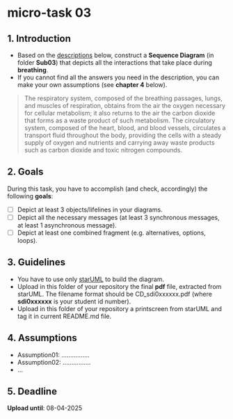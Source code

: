 # micro-task 03
## 1. Introduction
* Based on the [descriptions](https://www.britannica.com/science/human-body) below, construct a **Sequence Diagram** (in folder **Sub03**) that depicts all the interactions that take place during **breathing**.
* If you cannot find all the answers you need in the description, you can make your own assumptions (see **chapter 4** below).

> The respiratory system, composed of the breathing passages, lungs, and muscles of respiration, obtains from the air the oxygen necessary for cellular metabolism; it also returns to the air the carbon dioxide that forms as a waste product of such metabolism.
> The circulatory system, composed of the heart, blood, and blood vessels, circulates a transport fluid throughout the body, providing the cells with a steady supply of oxygen and nutrients and carrying away waste products such as carbon dioxide and toxic nitrogen compounds.

## 2. Goals
During this task, you have to accomplish (and check, accordingly) the following **goals**:
- [ ] Depict at least 3 objects/lifelines in your diagrams.
- [ ] Depict all the necessary messages (at least 3 synchronous messages, at least 1 asynchronous message).
- [ ] Depict at least one combined fragment (e.g. alternatives, options, loops).

## 3. Guidelines
* You have to use only [starUML](https://staruml.io) to build the diagram.
* Upload in this folder of your repository the final **pdf** file, extracted from starUML. The filename format should be CD_sdi0xxxxxx.pdf (where **sdi0xxxxxx** is your student id number).
* Upload in this folder  of your repository a printscreen from starUML and tag it in current README.md file.


## 4. Assumptions
* Assumption01: ................
* Assumption02: ................
* ...

## 5. Deadline
**Upload until**: 08-04-2025
